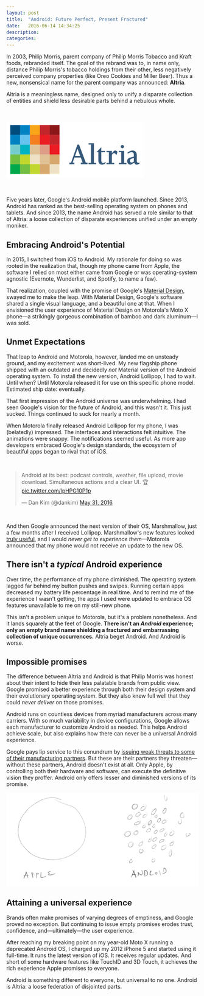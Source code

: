 ```yaml
---
layout: post
title:  "Android: Future Perfect, Present Fractured"
date:   2016-06-14 14:34:25
description:
categories:
---
```

In 2003, Philip Morris, parent company of Philip Morris Tobacco and Kraft foods, rebranded itself. The goal of the rebrand was to, in name only, distance Philip Morris's tobacco holdings from their other, less negatively perceived company properties (like Oreo Cookies and Miller Beer). Thus a new, nonsensical name for the parent company was announced: **Altria**.

Altria is a meaningless name, designed only to unify a disparate collection of entities and shield less desirable parts behind a nebulous whole.

<br />

![Like the name of the company, Altria's logo signifies nothing.](/assets/images/altria-share-logo.png "Altria's Logo")

<br />

Five years later, Google's Android mobile platform launched. Since 2013, Android has ranked as the best-selling operating system on phones and tablets. And since 2013, the name Android has served a role similar to that of Altria: a loose collection of disparate experiences unified under an empty moniker.

## Embracing Android's Potential
In 2015, I switched from iOS to Android. My rationale for doing so was rooted in the realization that, though my phone came from Apple, the software I relied on most either came from Google or was operating-system agnostic (Evernote, Wunderlist, and Spotify, to name a few).

That realization, coupled with the promise of Google's [Material Design](https://material.google.com/), swayed me to make the leap. With Material Design, Google's software shared a single visual language, and a beautiful one at that. When I envisioned the user experience of Material Design on Motorola's Moto X phone—a strikingly gorgeous combination of bamboo and dark aluminum—I was sold.

## Unmet Expectations
That leap to Android and Motorola, however, landed me on unsteady ground, and my excitement was short-lived. My new flagship phone shipped with an outdated and decidedly _not_ Material version of the Android operating system. To install the new version, Android Lollipop, I had to wait. Until when? Until Motorola released it for use on this specific phone model. Estimated ship date: eventually.

That first impression of the Android universe was underwhelming. I had seen Google's vision for the future of Android, and this wasn't it. This just sucked. Things continued to suck for nearly a month.

When Motorola finally released Android Lollipop for my phone, I was (belatedly) impressed. The interfaces and interactions felt intuitive. The animations were snappy. The notifications seemed useful. As more app developers embraced Google's design standards, the ecosystem of beautiful apps began to rival that of iOS.

<br />

<blockquote class="twitter-tweet" data-cards="hidden" data-lang="en"><p lang="en" dir="ltr">Android at its best: podcast controls, weather, file upload, movie download. Simultaneous actions and a clear UI. 🏆 <a href="https://t.co/lpHPG10P1p">pic.twitter.com/lpHPG10P1p</a></p>&mdash; Dan Kim (@dankim) <a href="https://twitter.com/dankim/status/737460324031430657">May 31, 2016</a></blockquote>
<script async src="//platform.twitter.com/widgets.js" charset="utf-8"></script>

<br />

And then Google announced the next version of their OS, Marshmallow, just a few months after I received Lollipop. Marshmallow's new features looked [truly useful](https://twitter.com/dankim/status/737460324031430657/photo/1), and I would _never get to experience them_—Motorola announced that my phone would not receive an update to the new OS.

## There isn't a _typical_ Android experience
Over time, the performance of my phone diminished. The operating system lagged far behind my button pushes and swipes. Running certain apps decreased my battery life percentage in real time. And to remind me of the experience I wasn't getting, the apps I used were updated to embrace OS features unavailable to me on my still-new phone.

This isn't a problem unique to Motorola, but it's a problem nonetheless. And it lands squarely at the feet of Google. **There isn't an _Android_ experience; only an empty brand name shielding a fractured and embarrassing collection of unique occurrences.** Altria beget Android. And Android is worse.

## Impossible promises
The difference between Altria and Android is that Philip Morris was honest about their intent to hide their less palatable brands from public view. Google promised a better experience through both their design system and their evolutionary operating system. But they also knew full well that they could _never deliver_ on those promises.

Android runs on countless devices from myriad manufacturers across many carriers. With so much variability in device configurations, Google allows each manufacturer to customize Android as needed. This helps Android achieve scale, but also explains how there can never be a universal Android experience.

Google pays lip service to this conundrum by [issuing weak threats to some of their manufacturing partners](http://www.cnet.com/news/google-might-start-shaming-companies-that-take-too-long-to-update-their-android-phones/). But these are their partners they threaten—without these partners, Android doesn't exist at all. Only Apple, by controlling both their hardware and software, can execute the definitive vision they proffer. Android only offers lesser and diminished versions of its promise.

![Only Apple provides a cohesive user experience.](/assets/images/circles.png "A blob of an experience")

## Attaining a universal experience
Brands often make promises of varying degrees of emptiness, and Google proved no exception. But continuing to issue empty promises erodes trust, confidence, and—ultimately—the user experience.

After reaching my breaking point on my year-old Moto X running a deprecated Android OS, I charged up my 2012 iPhone 5 and started using it full-time. It runs the latest version of iOS. It receives regular updates. And short of some hardware features like TouchID and 3D Touch, it achieves the rich experience Apple promises to everyone.

Android is something different to everyone, but universal to no one. Android is Altria: a loose federation of disjointed parts.
